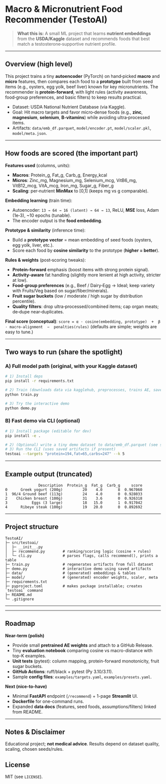 # Macro & Micronutrient Food Recommender (TestoAI)

> **What this is:** A small ML project that learns **nutrient embeddings** from the **USDA/Kaggle** dataset and recommends foods that best match a testosterone‑supportive nutrient profile.

---

## Overview (high level)

This project trains a tiny **autoencoder** (PyTorch) on hand‑picked **macro** and **micro** features, then compares each food to a **prototype** built from seed items (e.g., oysters, egg yolk, beef liver) known for key micronutrients. The recommender is **protein‑forward**, with light rules (activity awareness, food‑group preferences, and basic filters) to keep results practical.

* Dataset: USDA National Nutrient Database (via Kaggle).
* Goal: Hit macro targets and favor micro‑dense foods (e.g., **zinc**, **magnesium**, **selenium**, **B‑vitamins**) while avoiding ultra‑processed items.
* Artifacts: `data/emb_df.parquet`, `model/encoder.pt`, `model/scaler.pkl`, `model/meta.json`.

---

## How foods are scored (the important part)

**Features used** (columns, units):

* **Macros**: Protein\_g, Fat\_g, Carb\_g, Energy\_kcal
* **Micros**: Zinc\_mg, Magnesium\_mg, Selenium\_mcg, VitB6\_mg, VitB12\_mcg, VitA\_mcg, Iron\_mg, Sugar\_g, Fiber\_g
* **Scaling**: per‑nutrient **MinMax** to \[0,1] (keeps mg vs g comparable).

**Embedding learning** (train time):

* Autoencoder: `13 → 64 → 16 (latent) → 64 → 13`, ReLU, **MSE** loss, Adam (1e‑3), \~10 epochs (tunable).
* The encoder output is the **food embedding**.

**Prototype & similarity** (inference time):

* Build a **prototype vector** = mean embedding of seed foods (oysters, egg yolk, liver, etc.).
* Score each food by **cosine similarity** to the prototype (**higher = better**).

**Rules & weights** (post‑scoring tweaks):

* **Protein‑forward** emphasis (boost items with strong protein signal).
* **Activity‑aware** fat handling (slightly more lenient at high activity, stricter at low).
* **Food‑group preferences** (e.g., Beef / Dairy‑Egg → Ideal; keep variety with Fruits/Veg based on sugar/fiber/minerals).
* **Fruit sugar buckets** (low / moderate / high sugar by distribution percentile).
* **Quality filters**: drop ultra‑processed/combined items; cap organ meats; de‑dupe near‑duplicates.

**Final score (conceptual)**:
`score = α · cosine(embedding, prototype)  +  β · macro‑alignment  −  penalties(rules)`  (defaults are simple; weights are easy to tune.)

---

## Two ways to run (share the spotlight)

### A) Full model path (original, with your Kaggle dataset)

```bash
# 1) Install deps
pip install -r requirements.txt

# 2) Train (downloads data via kagglehub, preprocesses, trains AE, saves artifacts)
python train.py

# 3) Try the interactive demo
python demo.py
```

### B) Fast demo via CLI (optional)

```bash
# 1) Install package (editable for dev)
pip install -e .

# 2) (Optional) write a tiny demo dataset to data/emb_df.parquet (see snippet in README)
# 3) Run the CLI (uses saved artifacts if present)
testoai --targets "protein=194,fat=65,carbs=247" --k 5
```

---

## Example output (truncated)

```
               Description  Protein_g  Fat_g  Carb_g     score
0      Greek yogurt (200g)         20    4.0       8  0.967060
1  96/4 Ground beef (113g)         24    4.0       0  0.928033
2    Chicken breast (100g)         31    3.6       0  0.926318
3           Eggs (3 large)         18   15.0       1  0.917042
4      Ribeye steak (100g)         19   20.0       0  0.892692
```

---

## Project structure

```
TestoAI/
├─ src/testoai/
│  ├─ __init__.py
│  ├─ recommend.py        # ranking/scoring logic (cosine + rules)
│  └─ cli.py              # parses flags, calls recommend(), prints a table
├─ train.py               # regenerates artifacts from full dataset
├─ demo.py                # interactive demo using saved artifacts
├─ data/                  # (generated) embeddings & tables
├─ model/                 # (generated) encoder weights, scaler, meta
├─ requirements.txt
├─ pyproject.toml         # makes package installable; creates `testoai` command
├─ README.md
└─ .gitignore
```

---

---

## Roadmap

**Near-term (polish)**

* Provide small **pretrained AE weights** and attach to a GitHub Release.
* Tiny **evaluation notebook** comparing cosine vs macro-distance with top-K examples.
* **Unit tests** (pytest): column mapping, protein-forward monotonicity, fruit sugar buckets.
* **GitHub Actions**: ruff/black + pytest (Py 3.10/3.11).
* Sample **config files**: `examples/targets.yaml`, `examples/presets.yaml`.

**Next (nice-to-have)**

* Minimal **FastAPI** endpoint (`/recommend`) + 1-page **Streamlit** UI.
* **Dockerfile** for one-command runs.
* Expanded **data docs** (features, seed foods, assumptions/filters) linked from README.

---

## Notes & Disclaimer

Educational project; **not medical advice**. Results depend on dataset quality, scaling, chosen seeds/rules.

## License

MIT (see `LICENSE`).
